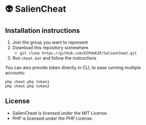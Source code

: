 # 👽 SalienCheat

## Installation instructions

1. Join the group you want to represent
2. Download this repository somewhere
   - `git clone https://github.com/KIPdeKIP/SalienCheat.git`
3. Run `cheat.bat` and follow the instructions

You can also provide token directly in CLI, to ease running multiple accounts:
```
php cheat.php token1
php cheat.php token2
```

## License

* SalienCheat is licensed under the MIT License.
* PHP is licensed under the PHP License.